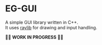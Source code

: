 EG-GUI
====

A simple GUI library written in C++.  
It uses [raylib](https://www.raylib.com/) for drawing and input handling.

🚧🚧 **WORK IN PROGRESS** 🚧🚧
